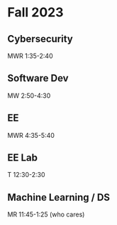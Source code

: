 # Fall 2023

## Cybersecurity

MWR 1:35-2:40

## Software Dev

MW 2:50-4:30

## EE

MWR 4:35-5:40

## EE Lab

T 12:30-2:30

## Machine Learning / DS

MR 11:45-1:25 (who cares)

